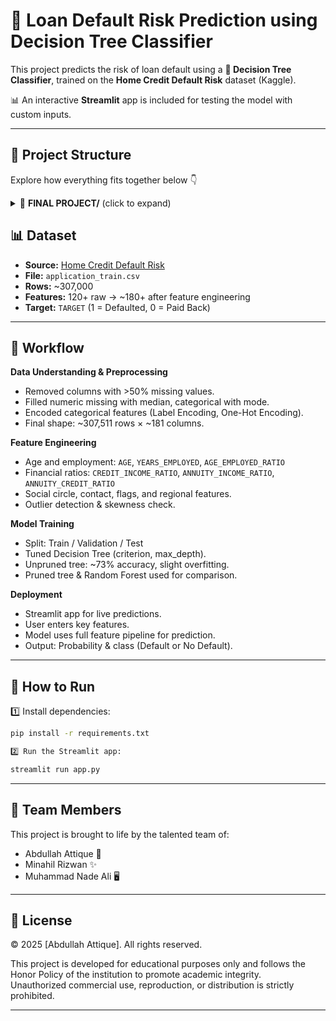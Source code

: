 # 🏦 Loan Default Risk Prediction using Decision Tree Classifier

This project predicts the risk of loan default using a **🌳 Decision Tree Classifier**, trained on the **Home Credit Default Risk** dataset (Kaggle).  

📊 An interactive **Streamlit** app is included for testing the model with custom inputs.

---

## 📂 **Project Structure**

Explore how everything fits together below 👇

<details>
<summary>📁 <strong>FINAL PROJECT/</strong> (click to expand)</summary>

├── 📄 application_train.csv
│ └─ Raw input dataset used for model training
│
├── 📄 engineered_data.csv
│ └─ Preprocessed & cleaned data for better learning
│
├── 🧠 best_decision_tree_model.pkl
│ └─ Saved Decision Tree model (after tuning)
│
├── 🚀 app.py
│ └─ Interactive Streamlit app to test predictions
│
├── 📓 project.ipynb
│ └─ Full EDA + training + pruning + evaluation steps
│
├── 📦 requirements.txt
│ └─ List of dependencies to install the project
│
└── 📘 README.md
└─ You're reading it right now 😄

bash
Copy
Edit

</details>

## 📊 **Dataset**

- **Source:** [Home Credit Default Risk](https://www.kaggle.com/c/home-credit-default-risk)
- **File:** `application_train.csv`
- **Rows:** ~307,000
- **Features:** 120+ raw → ~180+ after feature engineering
- **Target:** `TARGET` (1 = Defaulted, 0 = Paid Back)

---

## 📜 **Workflow**

**Data Understanding & Preprocessing**
- Removed columns with >50% missing values.
- Filled numeric missing with median, categorical with mode.
- Encoded categorical features (Label Encoding, One-Hot Encoding).
- Final shape: ~307,511 rows × ~181 columns.

**Feature Engineering**
- Age and employment: `AGE`, `YEARS_EMPLOYED`, `AGE_EMPLOYED_RATIO`
- Financial ratios: `CREDIT_INCOME_RATIO`, `ANNUITY_INCOME_RATIO`, `ANNUITY_CREDIT_RATIO`
- Social circle, contact, flags, and regional features.
- Outlier detection & skewness check.

**Model Training**
- Split: Train / Validation / Test
- Tuned Decision Tree (criterion, max_depth).
- Unpruned tree: ~73% accuracy, slight overfitting.
- Pruned tree & Random Forest used for comparison.

**Deployment**
- Streamlit app for live predictions.
- User enters key features.
- Model uses full feature pipeline for prediction.
- Output: Probability & class (Default or No Default).

---

## 🚀 **How to Run**

1️⃣ Install dependencies:  
```bash
pip install -r requirements.txt

2️⃣ Run the Streamlit app:

streamlit run app.py

```
---

## 👥 **Team Members**
This project is brought to life by the talented team of:

- Abdullah Attique 🚀
- Minahil Rizwan ✨
- Muhammad Nade Ali 🖥️

---

## 📢 **License**

© 2025 [Abdullah Attique]. All rights reserved.

This project is developed for educational purposes only and follows the Honor Policy of the institution to promote academic integrity.  
Unauthorized commercial use, reproduction, or distribution is strictly prohibited.

---

